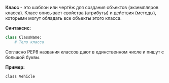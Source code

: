 **Класс** - это шаблон или чертёж для создания объектов (экземпляров класса). Класс описывает свойства (атрибуты) и действия (методы), которыми могут обладать все объекты этого класса.

**Синтаксис:**

```Python
class ClassName:
	# Тело класса
```

Согласно PEP8 названия классов дают в единственном числе и пишут с большой буквы.

**Пример:**

```
class Vehicle
```